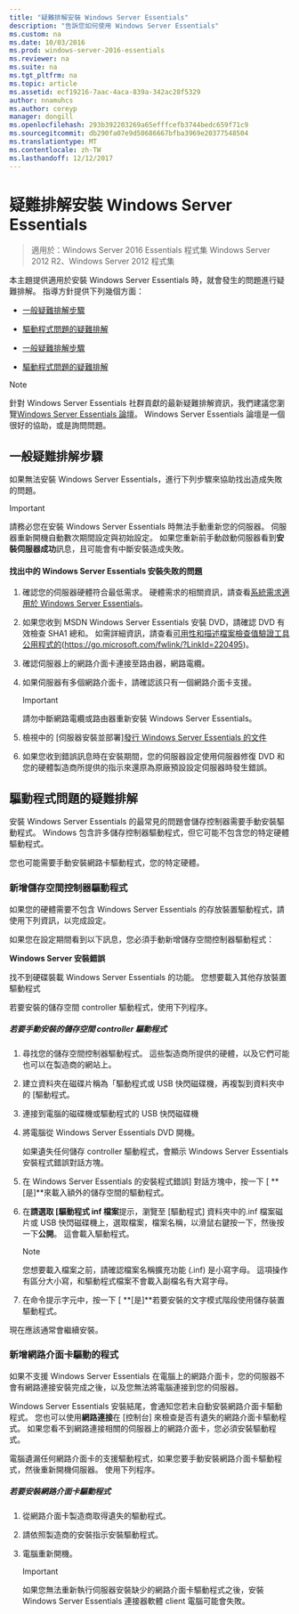 ```yaml
---
title: "疑難排解安裝 Windows Server Essentials"
description: "告訴您如何使用 Windows Server Essentials"
ms.custom: na
ms.date: 10/03/2016
ms.prod: windows-server-2016-essentials
ms.reviewer: na
ms.suite: na
ms.tgt_pltfrm: na
ms.topic: article
ms.assetid: ecf19216-7aac-4aca-839a-342ac28f5329
author: nnamuhcs
ms.author: coreyp
manager: dongill
ms.openlocfilehash: 293b392203269a65efffcefb3744bedc659f71c9
ms.sourcegitcommit: db290fa07e9d50686667bfba3969e20377548504
ms.translationtype: MT
ms.contentlocale: zh-TW
ms.lasthandoff: 12/12/2017
---
```

# <a name="troubleshoot-windows-server-essentials-installation"></a>疑難排解安裝 Windows Server Essentials

>適用於：Windows Server 2016 Essentials 程式集 Windows Server 2012 R2、Windows Server 2012 程式集

本主題提供適用於安裝 Windows Server Essentials 時，就會發生的問題進行疑難排解。 指導方針提供下列幾個方面：  
  

-   [一般疑難排解步驟](Troubleshoot-Windows-Server-Essentials-installation.md#BKMK_GeneralTroubleshootingSteps)  
  
-   [驅動程式問題的疑難排解](Troubleshoot-Windows-Server-Essentials-installation.md#BKMK_TroubleshootDrivers)  

-   [一般疑難排解步驟](Troubleshoot-Windows-Server-Essentials-installation.md#BKMK_GeneralTroubleshootingSteps)  
  
-   [驅動程式問題的疑難排解](Troubleshoot-Windows-Server-Essentials-installation.md#BKMK_TroubleshootDrivers)  

  
> [!NOTE]
>  針對 Windows Server Essentials 社群貢獻的最新疑難排解資訊，我們建議您瀏覽[Windows Server Essentials 論壇](https://social.technet.microsoft.com/Forums/winserveressentials/threads)。 Windows Server Essentials 論壇是一個很好的協助，或是詢問問題。  
  
##  <a name="BKMK_GeneralTroubleshootingSteps"></a>一般疑難排解步驟  
 如果無法安裝 Windows Server Essentials，進行下列步驟來協助找出造成失敗的問題。  
  
> [!IMPORTANT]
>  請務必您在安裝 Windows Server Essentials 時無法手動重新您的伺服器。 伺服器重新開機自動數次期間設定與初始設定。 如果您重新前手動啟動伺服器看到**安裝伺服器成功**訊息，且可能會有中斷安裝造成失敗。  
  
#### <a name="to-identify-issues-in-a-failed-installation-of-windows-server-essentials"></a>找出中的 Windows Server Essentials 安裝失敗的問題  
  
1.  確認您的伺服器硬體符合最低需求。 硬體需求的相關資訊，請查看[系統需求適用於 Windows Server Essentials](../get-started/system-requirements.md)。  
  
2.  如果您收到 MSDN Windows Server Essentials 安裝 DVD，請確認 DVD 有效檢查 SHA1 總和。 如需詳細資訊，請查看[可用性和描述檔案檢查值驗證工具公用程式的](https://go.microsoft.com/fwlink/?LinkId=220495)(https://go.microsoft.com/fwlink/?LinkId=220495)。  
  
3.  確認伺服器上的網路介面卡連接至路由器，網路電纜。  
  
4.  如果伺服器有多個網路介面卡，請確認該只有一個網路介面卡支援。  
  
    > [!IMPORTANT]
    >  請勿中斷網路電纜或路由器重新安裝 Windows Server Essentials。  
  
5.  檢視中的 [伺服器安裝並部署][發行 Windows Server Essentials 的文件](../get-started/release-notes.md)  
  
6.  如果您收到錯誤訊息時在安裝期間，您的伺服器設定使用伺服器修復 DVD 和您的硬體製造商所提供的指示來還原為原廠預設設定伺服器時發生錯誤。  
  
##  <a name="BKMK_TroubleshootDrivers"></a>驅動程式問題的疑難排解  
 安裝 Windows Server Essentials 的最常見的問題會儲存控制器需要手動安裝驅動程式。 Windows 包含許多儲存控制器驅動程式，但它可能不包含您的特定硬體驅動程式。  
  
 您也可能需要手動安裝網路卡驅動程式，您的特定硬體。  
  
###  <a name="BKMK_StorageDrivers"></a>新增儲存空間控制器驅動程式  
 如果您的硬體需要不包含 Windows Server Essentials 的存放裝置驅動程式，請使用下列資訊，以完成設定。  
  
 如果您在設定期間看到以下訊息，您必須手動新增儲存空間控制器驅動程式：  
  
 **Windows Server 安裝錯誤**  
  
 找不到硬碟裝載 Windows Server Essentials 的功能。 您想要載入其他存放裝置驅動程式  
  
 若要安裝的儲存空間 controller 驅動程式，使用下列程序。  
  
##### <a name="to-manually-install-a-storage-controller-driver"></a>若要手動安裝的儲存空間 controller 驅動程式  
  
1.  尋找您的儲存空間控制器驅動程式。 這些製造商所提供的硬體，以及它們可能也可以在製造商的網站上。  
  
2.  建立資料夾在磁碟片稱為「驅動程式或 USB 快閃磁碟機，再複製到資料夾中的 [驅動程式。  
  
3.  連接到電腦的磁碟機或驅動程式的 USB 快閃磁碟機  
  
4.  將電腦從 Windows Server Essentials DVD 開機。  
  
     如果遺失任何儲存 controller 驅動程式，會顯示 Windows Server Essentials 安裝程式錯誤對話方塊。  
  
5.  在 Windows Server Essentials 的安裝程式錯誤] 對話方塊中，按一下 [ **[是]**來載入額外的儲存空間的驅動程式。  
  
6.  在**請選取 [驅動程式 inf 檔案**提示，瀏覽至 [驅動程式] 資料夾中的.inf 檔案磁片或 USB 快閃磁碟機上，選取檔案，檔案名稱，以滑鼠右鍵按一下，然後按一下**公開**。 這會載入驅動程式。  
  
    > [!NOTE]
    >  您想要載入檔案之前，請確認檔案名稱擴充功能 (.inf) 是小寫字母。 這項操作有區分大小寫，和驅動程式檔案不會載入副檔名有大寫字母。  
  
7.  在命令提示字元中，按一下 [ **[是]**若要安裝的文字模式階段使用儲存裝置驅動程式。  
  
 現在應該通常會繼續安裝。  
  
###  <a name="BKMK_AddingNICdrivers"></a>新增網路介面卡驅動的程式  
 如果不支援 Windows Server Essentials 在電腦上的網路介面卡，您的伺服器不會有網路連接安裝完成之後，以及您無法將電腦連接到您的伺服器。  
  
 Windows Server Essentials 安裝結尾，會通知您若未自動安裝網路介面卡驅動程式。 您也可以使用**網路連接**在 [控制台] 來檢查是否有遺失的網路介面卡驅動程式。 如果您看不到網路連接相關的伺服器上的網路介面卡，您必須安裝驅動程式。  
  
 電腦遺漏任何網路介面卡的支援驅動程式，如果您要手動安裝網路介面卡驅動程式，然後重新開機伺服器。 使用下列程序。  
  
##### <a name="to-install-a-network-adapter-driver"></a>若要安裝網路介面卡驅動程式  
  
1.  從網路介面卡製造商取得遺失的驅動程式。  
  
2.  請依照製造商的安裝指示安裝驅動程式。  
  
3.  電腦重新開機。  
  
    > [!IMPORTANT]
    >  如果您無法重新執行伺服器安裝缺少的網路介面卡驅動程式之後，安裝 Windows Server Essentials 連接器軟體 client 電腦可能會失敗。
